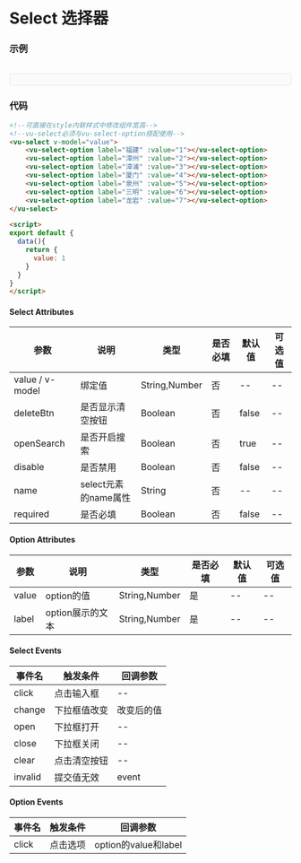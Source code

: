 # Select 选择器

### 示例

<br>
<div style="border:1px solid #e4e7ed;border-radius:5px;padding:10px;background-color:#FAFAFA;">
  <vu-select v-model="value">
  <vu-select-option label="福建" :value="1"></vu-select-option>
  <vu-select-option label="漳州" :value="2"></vu-select-option>
  <vu-select-option label="漳浦" :value="3"></vu-select-option>
  <vu-select-option label="厦门" :value="4"></vu-select-option>
  <vu-select-option label="泉州" :value="5"></vu-select-option>
  <vu-select-option label="三明" :value="6"></vu-select-option>
  <vu-select-option label="龙岩" :value="7"></vu-select-option>
  </vu-select>
</div>

<script>
export default {
  data(){
    return {
      value: 1
    }
  }
}
</script>


### 代码
```html
<!--可直接在style内联样式中修改组件宽高-->
<!--vu-select必须与vu-select-option搭配使用-->
<vu-select v-model="value">
    <vu-select-option label="福建" :value="1"></vu-select-option>
    <vu-select-option label="漳州" :value="2"></vu-select-option>
    <vu-select-option label="漳浦" :value="3"></vu-select-option>
    <vu-select-option label="厦门" :value="4"></vu-select-option>
    <vu-select-option label="泉州" :value="5"></vu-select-option>
    <vu-select-option label="三明" :value="6"></vu-select-option>
    <vu-select-option label="龙岩" :value="7"></vu-select-option>
</vu-select>

<script>
export default {
  data(){
    return {
      value: 1
    }
  }
}
</script>
```

#### Select Attributes
| 参数 | 说明 | 类型 | 是否必填 | 默认值 | 可选值 |
| ---  | --- | ---  | ---      | ---   | ---   |
| value / v-model | 绑定值 | String,Number | 否 | -- | --|
| deleteBtn | 是否显示清空按钮 | Boolean | 否 | false | -- |
| openSearch | 是否开启搜索 | Boolean | 否 | true | --|
| disable | 是否禁用 | Boolean | 否 | false | -- |
| name | select元素的name属性 | String | 否 | -- | -- |
| required | 是否必填 | Boolean | 否 | false | -- |


#### Option Attributes
| 参数 | 说明 | 类型 | 是否必填 | 默认值 | 可选值 |
| ---  | --- | ---  | ---      | ---   | ---   |
| value | option的值 | String,Number | 是 | -- | --|
| label | option展示的文本 | String,Number  | 是 | -- | --|


#### Select Events
| 事件名 | 触发条件 | 回调参数 |
|  ---  | ---  | ---  | 
| click | 点击输入框 | -- |
| change | 下拉框值改变 | 改变后的值 |
| open | 下拉框打开 | -- |
| close | 下拉框关闭 | -- |
| clear | 点击清空按钮 | -- |
| invalid | 提交值无效 | event |


#### Option Events
| 事件名 | 触发条件 | 回调参数 |
|  ---  | ---  | ---  | 
| click | 点击选项 | option的value和label |

